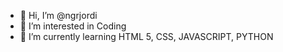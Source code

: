 - 👋 Hi, I’m @ngrjordi
- 👀 I’m interested in Coding
- 🌱 I’m currently learning HTML 5, CSS, JAVASCRIPT, PYTHON

